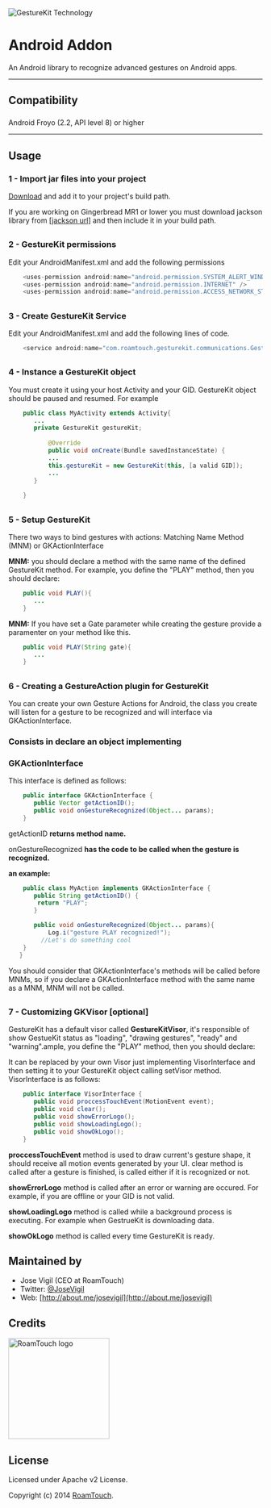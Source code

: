 <img src="http://www.gesturekit.com/wp-content/uploads/2014/05/colash_largo.png" alt="GestureKit Technology">

# Android Addon

An Android library to recognize advanced gestures on Android apps.

* * *

## Compatibility

###

Android Froyo (2.2, API level 8) or higher

* * *

## Usage

  

### 1 - Import jar files into your project

[Download](http://dev.gesturekit.com/download) and add it to your project's
build path.

If you are working on Gingerbread MR1 or lower you must download jackson
library from [[jackson url]](http://jackson.codehaus.org/) and then include
it in your build path.

##

### 2 - GestureKit permissions

Edit your AndroidManifest.xml and add the following permissions

```java    
    <uses-permission android:name="android.permission.SYSTEM_ALERT_WINDOW" />
    <uses-permission android:name="android.permission.INTERNET" />
    <uses-permission android:name="android.permission.ACCESS_NETWORK_STATE" />
```

##

### 3 - Create GestureKit Service

Edit your AndroidManifest.xml and add the following lines of code.

```java        
    <service android:name="com.roamtouch.gesturekit.communications.GestureKitService" ></service>
```
##

### 4 - Instance a GestureKit object

You must create it using your host Activity and your GID. GestureKit object
should be paused and resumed. For example

```java      
    public class MyActivity extends Activity{
       ...
       private GestureKit gestureKit;
       
           @Override
           public void onCreate(Bundle savedInstanceState) {
           ...
           this.gestureKit = new GestureKit(this, [a valid GID]);
           ...
       }   
      
    }
```
  

##

### 5 - Setup GestureKit

There two ways to bind gestures with actions: Matching Name Method (MNM) or
GKActionInterface

**MNM:** you should declare a method with the same name of the defined GestureKit method. For example, you define the "PLAY" method, then you should declare: 

```java      
    public void PLAY(){
       ...
    }
```
  
**MNM:** If you have set a Gate parameter while creating the gesture provide a paramenter on your method like this.

```java      
    public void PLAY(String gate){
       ...
    }
```

##

### 6 - Creating a GestureAction plugin for GestureKit

You can create your own Gesture Actions for Android, the class you create will listen for a gesture to be recognized and will interface via GKActionInterface.

### Consists in declare an object implementing

### GKActionInterface

This interface is defined as follows:

```java      
    public interface GKActionInterface {
       public Vector getActionID();
       public void onGestureRecognized(Object... params);
    }
```

getActionID **returns method name.**

onGestureRecognized **has the code to be called when the gesture is
recognized.**

**an example:**

```java      
    public class MyAction implements GKActionInterface {
       public String getActionID() {
        return "PLAY";        
       }

       public void onGestureRecognized(Object... params){
           Log.i("gesture PLAY recognized!");
         //Let's do something cool
    }
   }
```

You should consider that GKActionInterface's methods will be called before
MNMs, so if you declare a GKActionInterface method with the same name as a
MNM, MNM will not be called.

##

### 7 - Customizing GKVisor [optional]

GestureKit has a default visor called **GestureKitVisor**, it's responsible of
show GestueKit status as "loading", "drawing gestures", "ready" and
"warning".ample, you define the "PLAY" method, then you should declare:

It can be replaced by your own Visor just implementing VisorInterface and then
setting it to your GestureKit object calling setVisor method. VisorInterface
is as follows:

```java      
    public interface VisorInterface {
       public void proccessTouchEvent(MotionEvent event);
       public void clear();
       public void showErrorLogo();
       public void showLoadingLogo();
       public void showOkLogo();
    }
```

**proccessTouchEvent** method is used to draw current's gesture shape, it should receive all motion events generated by your UI. clear method is called after a gesture is finished, is called either if it is recognized or not. 

**showErrorLogo** method is called after an error or warning are occured. For example, if you are offline or your GID is not valid. 

**showLoadingLogo** method is called while a background process is executing. For example when GestrueKit is downloading data. 

**showOkLogo** method is called every time GestureKit is ready. 

## Maintained by
- Jose Vigil (CEO at RoamTouch)
- Twitter: [@JoseVigil](http://twitter.com/josevigil)
- Web: [http://about.me/josevigil](http://about.me/josevigil)


## Credits

<img src="http://www.gesturekit.com/assets/img/roamtouch.png" width="200" alt="RoamTouch logo">

## License
Licensed under Apache v2 License.

Copyright (c) 2014 [RoamTouch](http://github.com/RoamTouch).
